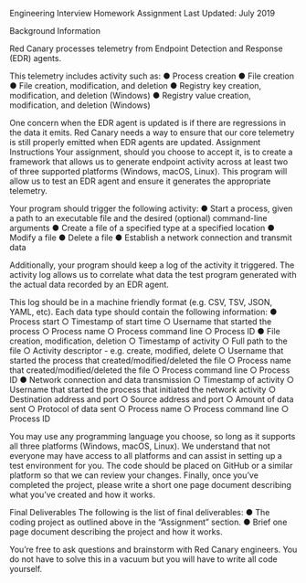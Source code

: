 Engineering Interview Homework Assignment
Last Updated: July 2019

Background Information

Red Canary processes telemetry from Endpoint Detection and Response (EDR) agents.

This telemetry includes activity such as:
● Process creation
● File creation
● File creation, modification, and deletion
● Registry key creation, modification, and deletion (Windows)
● Registry value creation, modification, and deletion (Windows)

One concern when the EDR agent is updated is if there are regressions in the data it
emits. Red Canary needs a way to ensure that our core telemetry is still properly
emitted when EDR agents are updated.
Assignment Instructions
Your assignment, should you choose to accept it, is to create a framework that allows
us to generate endpoint activity across at least two of three supported platforms
(Windows, macOS, Linux). This program will allow us to test an EDR agent and ensure
it generates the appropriate telemetry.

Your program should trigger the following activity:
● Start a process, given a path to an executable file and the desired (optional)
command-line arguments
● Create a file of a specified type at a specified location
● Modify a file
● Delete a file
● Establish a network connection and transmit data

Additionally, your program should keep a log of the activity it triggered. The activity log
allows us to correlate what data the test program generated with the actual data
recorded by an EDR agent.

This log should be in a machine friendly format (e.g. CSV, TSV, JSON, YAML, etc).
Each data type should contain the following information:
● Process start
    ○ Timestamp of start time
    ○ Username that started the process
    ○ Process name
    ○ Process command line
    ○ Process ID
● File creation, modification, deletion
    ○ Timestamp of activity
    ○ Full path to the file
    ○ Activity descriptor - e.g. create, modified, delete
    ○ Username that started the process that created/modified/deleted the file
    ○ Process name that created/modified/deleted the file
    ○ Process command line
    ○ Process ID
● Network connection and data transmission
    ○ Timestamp of activity
    ○ Username that started the process that initiated the network activity
    ○ Destination address and port
    ○ Source address and port
    ○ Amount of data sent
    ○ Protocol of data sent
    ○ Process name
    ○ Process command line
    ○ Process ID

You may use any programming language you choose, so long as it supports all three
platforms (Windows, macOS, Linux). We understand that not everyone may have
access to all platforms and can assist in setting up a test environment for you.
The code should be placed on GitHub or a similar platform so that we can review your
changes.
Finally, once you’ve completed the project, please write a short one page document
describing what you’ve created and how it works.

Final Deliverables
The following is the list of final deliverables:
● The coding project as outlined above in the “Assignment” section.
● Brief one page document describing the project and how it works.

You’re free to ask questions and brainstorm with Red Canary engineers. You do
not have to solve this in a vacuum but you will have to write all code yourself.
